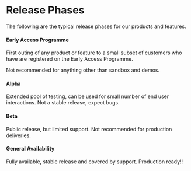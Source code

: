 # Release Phases
The following are the typical release phases for our products and features.

#### Early Access Programme
First outing of any product or feature to a small subset of customers who have
are registered on the Early Access Programme.

Not recommended for anything other than sandbox and demos.

#### Alpha
Extended pool of testing, can be used for small number of end user interactions.
Not a stable release, expect bugs.

#### Beta
Public release, but limited support. Not recommended for production deliveries.

#### General Availability
Fully available, stable release and covered by support. Production ready!!
